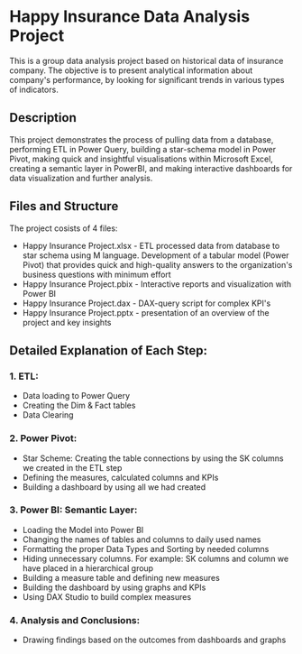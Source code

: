 # Happy Insurance Data Analysis Project 
This is a group data analysis project based on historical data of insurance company. The objective is to present analytical information about company's performance, by looking for significant trends in various types of indicators.

## Description
This project demonstrates the process of pulling data from a database, performing ETL in Power Query, building a star-schema model in Power Pivot, making quick and insightful visualisations within Microsoft Excel, creating a semantic layer in PowerBI, and making interactive dashboards for data visualization and further analysis.

## Files and Structure
The project cosists of 4 files:
- Happy Insurance Project.xlsx - ETL processed data from database to star schema using M language. Development of a tabular model (Power Pivot) that provides quick and high-quality answers to the organization's business questions with minimum effort
- Happy Insurance Project.pbix - Interactive reports and visualization with Power BI
- Happy Insurance Project.dax - DAX-query script for complex KPI's
- Happy Insurance Project.pptx - presentation of an overview of the project and key insights

## Detailed Explanation of Each Step:
### 1. ETL:
  - Data loading to Power Query
  - Creating the Dim & Fact tables
  - Data Clearing
### 2. Power Pivot:
  - Star Scheme: Creating the table connections by using the SK columns we created in the ETL step
  - Defining the measures, calculated columns and KPIs
  - Building a dashboard by using all we had created
### 3. Power BI: Semantic Layer:
  - Loading the Model into Power BI
  - Changing the names of tables and columns to daily used names
  - Formatting the proper Data Types and Sorting by needed columns
  - Hiding unnecessary columns. For example: SK columns and column we have placed in a hierarchical group
  - Building a measure table and defining new measures
  - Building the dashboard by using graphs and KPIs
  - Using DAX Studio to build complex measures
### 4. Analysis and Conclusions:
  - Drawing findings based on the outcomes from dashboards and graphs

